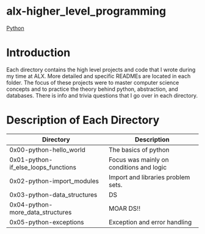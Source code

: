 #  alx-higher_level_programming

[Python](https://www.analyticsvidhya.com/blog/2021/08/how-to-define-a-function-in-python/)

#  Introduction

Each directory contains the high level projects and code that I wrote during my time at ALX. More detailed and specific READMEs are located in each folder. The focus of these projects were to master computer science concepts and to practice the theory behind python, abstraction, and databases. There is info and trivia questions that I go over in each directory.

# Description of Each Directory

| Directory | Description |
| --------- | ----------- |
| 0x00-python-hello_world | The basics of python |
| 0x01-python-if_else_loops_functions | Focus was mainly on conditions and logic |
| 0x02-python-import_modules | Import and libraries problem sets. |
| 0x03-python-data_structures | DS |
| 0x04-python-more_data_structures | MOAR DS!! |
| 0x05-python-exceptions | Exception and error handling |